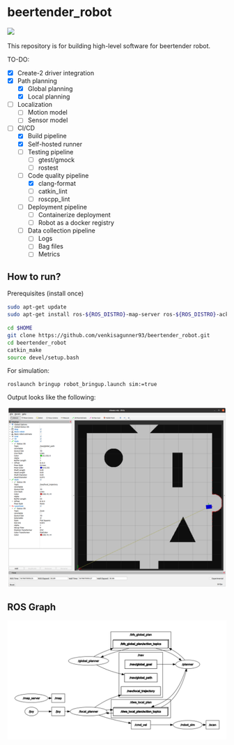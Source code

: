 # beertender_robot 

[![](https://github.com/venkisagunner93/beertender_robot/workflows/CI/badge.svg)](https://github.com/venkisagunner93/beertender_robot/actions)

This repository is for building high-level software for beertender robot.

TO-DO:

- [x] Create-2 driver integration
- [x] Path planning
    - [x] Global planning
    - [x] Local planning
- [ ] Localization
    - [ ] Motion model
    - [ ] Sensor model
- [ ] CI/CD
    - [x] Build pipeline
    - [x] Self-hosted runner
    - [ ] Testing pipeline
        - [ ] gtest/gmock
        - [ ] rostest 
    - [ ] Code quality pipeline
        - [x] clang-format
        - [ ] catkin_lint
        - [ ] roscpp_lint
    - [ ] Deployment pipeline
        - [ ] Containerize deployment
        - [ ] Robot as a docker registry 
    - [ ] Data collection pipeline
        - [ ] Logs
        - [ ] Bag files
        - [ ] Metrics

## How to run?

Prerequisites (install once)
```sh
sudo apt-get update
sudo apt-get install ros-${ROS_DISTRO}-map-server ros-${ROS_DISTRO}-ackermann-msgs ros-${ROS_DISTRO}-joy
```

```sh
cd $HOME
git clone https://github.com/venkisagunner93/beertender_robot.git
cd beertender_robot
catkin_make
source devel/setup.bash
```
For simulation:
```
roslaunch bringup robot_bringup.launch sim:=true
```

Output looks like the following:

![rviz](.images/rviz.png)

## ROS Graph

![ros_graph](.images/ros_graph.png)